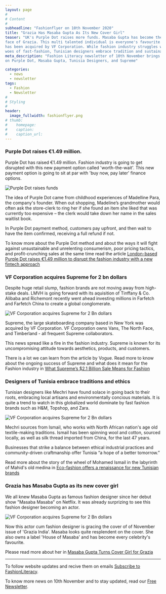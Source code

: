 ```yaml
---
layout: page
#
# Content
#
subheadline: "Fashionflyer on 10th November 2020"
title: "Grazia Has Masaba Gupta As Its New Cover Girl"
teaser: "UK's Purple Dot raises more funds. Masaba Gupta has become the new
face of Grazia. This multi talented individual is everyone's favourite. Supreme
has been acquired by VF Corporation. While fashion industry struggles with the
woes of fast-fashion, Tunisian designers embrace tradition and sustainablity"
meta_description: "Fashion Literacy newsletter of 10th November brings stories
on Purple Dot, Masaba Gupta, Tunisia Designers, and Supreme"

categories:
  - news
  - newsletter
tags:
  - Fashion
  - Newsletter
#
# Styling
#
header:
  image_fullwidth: fashionflyer.png
# thumb:
#    homepage:
#    caption:
#    caption_url:
---
```


### Purple Dot raises €1.49 million. 

Purple Dot has raised €1.49 million. Fashion industry is going to get disrupted
with this new payment option called 'worth-the-wait'. This new payment option
is going to sit at par with 'buy now, pay later' finance options.

<p><img src="{{site.url}}/images/resized/480/newsletter_10_nov_post1.jpg" alt="Purple Dot raises funds" srcset="            {{site.url}}/images/resized/320/newsletter_10_nov_post1.jpg 320w,            {{site.url}}/images/resized/480/newsletter_10_nov_post1.jpg 480w,            {{site.url}}/images/resized/600/newsletter_10_nov_post1.jpg 600w,    " /></p>

The idea of Purple Dot came from childhood experiences of Madelline Para, the company's founder.
When out shopping, Madeline’s grandmother would often ask the store-clerk to
ring her if she found an item she liked that was currently too expensive – the
clerk would take down her name in the sales waitlist book.

In Purple Dot payment method, customers pay upfront, and then wait to have the item
confirmed, receiving a full refund if not. 

To know more about the Purple Dot method and about the ways it will fight against
unsustainable and unrelenting consumerism, poor pricing tactics, and profit-crunching sales at the same
time read the article [London-based Purple Dot raises €1.49 million to disrupt the fashion industry with a new fintech approach](https://www.eu-startups.com/2020/11/london-based-purple-dot-raises-e1-49-million-to-disrupt-the-fashion-industry-with-a-new-finfech-approach/)


### VF Corporation acquires Supreme for 2 bn dollars

Despite huge retail slump, fashion brands are not moving away from high-stake
deals.  LMVH is going forward with its aquisition of Tinffany & Co. Alibaba and
Richemont recently went ahead investing millions in Farfetch and Farfetch China
to create a global conglomerate.

<p><img src="{{site.url}}/images/resized/480/newsletter_10_nov_post2.jpg" alt="VF Corporation acquires Supreme for 2 Bn dollars" srcset="            {{site.url}}/images/resized/320/newsletter_10_nov_post2.jpg 320w,            {{site.url}}/images/resized/480/newsletter_10_nov_post2.jpg 480w,            {{site.url}}/images/resized/600/newsletter_10_nov_post2.jpg 600w,    " /></p>

Supreme, the large skateboarding company based in New York was acquired by VF
Corporation.  VF Corporation owns Vans, The North Face, and Timberland - all
frequent Supreme collaborators.

This news spread like a fire in the fashion industry. Supreme is known for its
uncompromising attitude towards aesthetics, products, and customers. 

There is a lot we can learn from the article by Vogue. Read more to know about
the ongoing success of Supreme and what does it mean for the Fashion industry
in [What Supreme’s $2.1 Billion Sale Means for
Fashion](https://www.vogue.com/article/supreme-vf-corp-2-billion-dollar-sale)


### Designers of Tunisia embrace traditions and ethics 

Tunisian designers like Mechri have found solace in going back to their roots,
embracing local artisans and environmentally concious materials. It is quite a
trend to watch in this globalized world dominate by fast fashion brands such as
H&M, Topshop, and Zara.

<p><img src="{{site.url}}/images/resized/480/newsletter_10_nov_post3.jpg" alt="VF Corporation acquires Supreme for 2 Bn dollars" srcset="            {{site.url}}/images/resized/320/newsletter_10_nov_post3.jpg 320w,            {{site.url}}/images/resized/480/newsletter_10_nov_post3.jpg 480w,            {{site.url}}/images/resized/600/newsletter_10_nov_post3.jpg 600w,    " /></p>

Mechri sources from Ismail, who works with North African nation's age old
textile-making traditions. Ismail has been spinning  wool and cotton, sourced
locally, as well as silk thread imported from China, for the last 47 years.

Businesses that strike a balance between ethical industrial practices and
community-driven craftmanship offer Tunisia “a hope of a better tomorrow.”

Read more about the story of the wheel of Mohamed Ismail in the labyrinth of Mahid's old medina in
[Eco-fashion offers a renaissance for new Tunisian brands](https://apnews.com/article/virus-outbreak-north-africa-fashion-tunisia-africa-ef9c41595c7feac3b33e8c41ebc22cc9)


### Grazia has Masaba Gupta as its new cover girl


We all knew Masaba Gupta as famous fashion designer since her debut show "Masaba Masaba" on Netflix.
It was already surprizing to see this fashion designer becoming an actor.

<p><img src="{{site.url}}/images/resized/480/newsletter_10_nov_post4.jpg" alt="VF Corporation acquires Supreme for 2 Bn dollars" srcset="            {{site.url}}/images/resized/320/newsletter_10_nov_post4.jpg 320w,            {{site.url}}/images/resized/480/newsletter_10_nov_post4.jpg 480w,            {{site.url}}/images/resized/600/newsletter_10_nov_post4.jpg 600w,    " /></p>

Now this actor cum fashion designer is gracing the cover of of November issue of 'Grazia India'.
Masaba looks quite resplendent on the cover. She also owns a label 'House of Masaba' and has become
every celebrity's favourite.

Please read more about her in [Masaba Gupta Turns Cover Girl for Grazia](https://www.socialnews.xyz/?p=3149660)

<hr>

To follow website updates and recive them on emails [Subscribe to
FashionLiteracy](https://feedburner.google.com/fb/a/mailverify?uri=Fashionliteracy&amp;loc=en_US).

To know more news on 10th November and to stay updated, read our [Free
Newsletter](http://newsletter.fashionliteracy.com/?edition_id=30350930-22b1-11eb-88b8-0cc47a0d1609).
